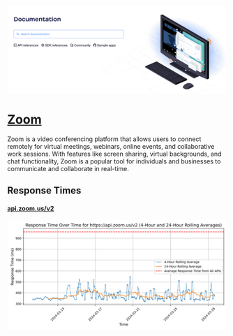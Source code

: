 [![Visit Zoom](imagePreview.png)](https://zoom.us)

# [Zoom](https://zoom.us)

Zoom is a video conferencing platform that allows users to connect remotely for virtual meetings, webinars, online events, and collaborative work sessions. With features like screen sharing, virtual backgrounds, and chat functionality, Zoom is a popular tool for individuals and businesses to communicate and collaborate in real-time.

## Response Times

#### [api.zoom.us/v2](https://api.zoom.us/v2)

![api.zoom.us/v2](response-time-charts/6170692e7a6f6f6d2e75732f7632.svg)
